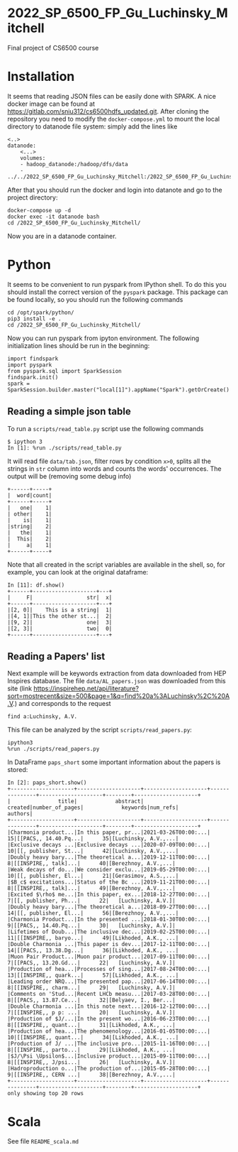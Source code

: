 # 2022_SP_6500_FP_Gu_Luchinsky_Mitchell

Final project of CS6500 course

# Installation

It seems that reading JSON files can be easily done with SPARK. A nice docker image can be found at https://gitlab.com/sniu312/cs6500hdfs_updated.git. After cloning the repository you need to modify the `docker-compose.yml` to mount the local directory to datanode file system: simply add the lines like

    <..>
    datanode:
        <...>
        volumes:
        - hadoop_datanode:/hadoop/dfs/data
        - ../../2022_SP_6500_FP_Gu_Luchinsky_Mitchell:/2022_SP_6500_FP_Gu_Luchinsky_Mitchell/

After that you should run the docker and login into datanote and go to the project directory:

    docker-compose up -d
    docker exec -it datanode bash
    cd /2022_SP_6500_FP_Gu_Luchinsky_Mitchell/

Now you are in a datanode container.

# Python

It seems to be convenient to run pyspark from IPython shell. To do this you should install the correct version of the `pyspark` package. This package can be found locally, so you should run the following commands

    cd /opt/spark/python/
    pip3 install -e .
    cd /2022_SP_6500_FP_Gu_Luchinsky_Mitchell/

Now you can run pyspark from ipyton environment. The following initialization lines should be run in the beginning:

    import findspark
    import pyspark
    from pyspark.sql import SparkSession
    findspark.init()
    spark = SparkSession.builder.master("local[1]").appName("Spark").getOrCreate()

## Reading a simple json table

To run a `scripts/read_table.py` script use the following commands

    $ ipython 3
    In [1]: %run ./scripts/read_table.py

It will read file `data/tab.json`, filter rows by condition `x>0`, splits all the strings in `str` column into words and counts the words' occurrences.
The output will be (removing some debug info)

    +------+-----+
    |  word|count|
    +------+-----+
    |   one|    1|
    | other|    1|
    |    is|    1|
    |string|    2|
    |   the|    1|
    |  This|    2|
    |     a|    1|
    +------+-----+

Note that all created in the script variables are available in the shell, so, for example, you can look at the original dataframe:

    In [11]: df.show()
    +------+--------------------+---+
    |     F|                 str|  x|
    +------+--------------------+---+
    |[2, 0]|    This is a string|  1|
    |[4, 1]|This the other st...|  2|
    |[9, 2]|                 one|  3|
    |[2, 3]|                 two|  0|
    +------+--------------------+---+

## Reading a Papers' list

Next example will be keywords extraction from data downloaded from HEP Inspires database. The file `data/AL_papers.json` was downloaded from this site (link https://inspirehep.net/api/literature?sort=mostrecent&size=500&page=1&q=find%20a%3ALuchinsky%2C%20A.V.) and corresponds to the request

    find a:Luchinsky, A.V.

This file can be analyzed by the script `scripts/read_papers.py`:

    ipython3
    %run ./scripts/read_papers.py

In DataFrame `paps_short` some important information about the papers is stored:

    In [2]: paps_short.show()
    +--------------------+--------------------+--------------------+---------------+--------------------+--------+--------------------+
    |               title|            abstract|             created|number_of_pages|            keywords|num_refs|             authors|
    +--------------------+--------------------+--------------------+---------------+--------------------+--------+--------------------+
    |Charmonia product...|In this paper, pr...|2021-03-26T00:00:...|             15|[[PACS,, 14.40.Pq...|      35|[Luchinsky, A.V.,...|
    |Exclusive decays ...|Exclusive decays ...|2020-07-09T00:00:...|             10|[[, publisher, St...|      42|[Luchinsky, A.V.,...|
    |Doubly heavy bary...|The theoretical a...|2019-12-11T00:00:...|              8|[[INSPIRE,, talk]...|      40|[Berezhnoy, A.V.,...|
    |Weak decays of do...|We consider exclu...|2019-05-29T00:00:...|             10|[[, publisher, El...|      21|[Gerasimov, A.S.,...|
    |$B_c$ excitations...|Status of the Bc ...|2019-11-21T00:00:...|              8|[[INSPIRE,, talk]...|      49|[Berezhnoy, A.V.,...|
    |Excited $\rho$ me...|In this paper, ex...|2018-12-27T00:00:...|              7|[[, publisher, Ph...|      22|   [Luchinsky, A.V.]|
    |Doubly heavy bary...|The theoretical a...|2018-09-27T00:00:...|             14|[[, publisher, El...|      56|[Berezhnoy, A.V.,...|
    |Charmonia Product...|In the presented ...|2018-01-30T00:00:...|              9|[[PACS,, 14.40.Pq...|      30|   [Luchinsky, A.V.]|
    |Lifetimes of Doub...|The inclusive dec...|2019-02-25T00:00:...|             11|[[INSPIRE,, baryo...|      49|[Likhoded, A.K., ...|
    |Double Charmonia ...|This paper is dev...|2017-12-11T00:00:...|             14|[[PACS,, 13.38.Dg...|      36|[Likhoded, A.K., ...|
    |Muon Pair Product...|Muon pair product...|2017-09-11T00:00:...|              7|[[PACS,, 13.20.Gd...|      22|   [Luchinsky, A.V.]|
    |Production of hea...|Processes of sing...|2017-08-24T00:00:...|             13|[[INSPIRE,, quark...|      57|[Likhoded, A.K., ...|
    |Leading order NRQ...|The presented pap...|2017-06-14T00:00:...|              8|[[INSPIRE,, charm...|      29|   [Luchinsky, A.V.]|
    |Comments on 'Stud...|Recent LHCb measu...|2017-03-28T00:00:...|              8|[[PACS,, 13.87.Ce...|      32|[Belyaev, I., Ber...|
    |Double Charmonia ...|In this note next...|2016-12-12T00:00:...|              7|[[INSPIRE,, p p: ...|      20|   [Luchinsky, A.V.]|
    |Production of $J/...|In the present wo...|2016-06-23T00:00:...|              8|[[INSPIRE,, quant...|      31|[Likhoded, A.K., ...|
    |Production of hea...|The phenomenology...|2016-01-05T00:00:...|             10|[[INSPIRE,, quant...|      34|[Likhoded, A.K., ...|
    |Production of J/ ...|The inclusive pro...|2015-11-16T00:00:...|              8|[[INSPIRE,, parto...|      29|[Likhoded, A.K., ...|
    |$J/\Psi \Upsilon$...|Inclusive product...|2015-09-11T00:00:...|              8|[[INSPIRE,, J/psi...|      26|   [Luchinsky, A.V.]|
    |Hadroproduction o...|The production of...|2015-05-28T00:00:...|              9|[[INSPIRE,, CERN ...|      38|[Berezhnoy, A.V.,...|
    +--------------------+--------------------+--------------------+---------------+--------------------+--------+--------------------+
    only showing top 20 rows

# Scala

See file `README_scala.md`
